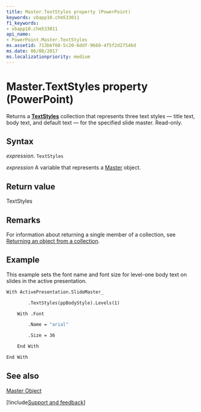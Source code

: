 ```yaml
---
title: Master.TextStyles property (PowerPoint)
keywords: vbapp10.chm533011
f1_keywords:
- vbapp10.chm533011
api_name:
- PowerPoint.Master.TextStyles
ms.assetid: 713b6f60-5c20-6ddf-9660-4f5f2d27546d
ms.date: 06/08/2017
ms.localizationpriority: medium
---
```



# Master.TextStyles property (PowerPoint)

Returns a **[TextStyles](PowerPoint.TextStyles.md)** collection that represents three text styles — title text, body text, and default text — for the specified slide master. Read-only.


## Syntax

_expression_. `TextStyles`

_expression_ A variable that represents a [Master](PowerPoint.Master.md) object.


## Return value

TextStyles


## Remarks

For information about returning a single member of a collection, see [Returning an object from a collection](../powerpoint/How-to/return-objects-from-collections.md).


## Example

This example sets the font name and font size for level-one body text on slides in the active presentation.


```vb
With ActivePresentation.SlideMaster_

        .TextStyles(ppBodyStyle).Levels(1)

    With .Font

        .Name = "arial"

        .Size = 36

    End With

End With
```


## See also


[Master Object](PowerPoint.Master.md)

[!include[Support and feedback](~/includes/feedback-boilerplate.md)]